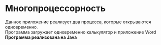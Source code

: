 # Многопроцессорность

Данное приложение реализует два процесса, которые открываются одновременно.
<br>
Программа загружает одновременно калькулятор и приложение Word
<br>
**Программа реализована на Java**
<br>
